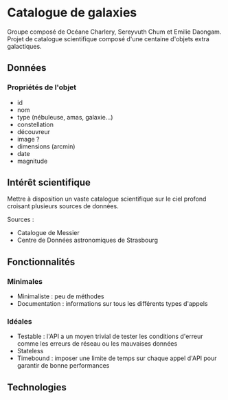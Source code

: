 # Catalogue de galaxies
Groupe composé de Océane Charlery, Sereyvuth Chum et Emilie Daongam. Projet de catalogue scientifique composé d'une centaine d'objets extra galactiques.

## Données

### Propriétés de l'objet
- id
- nom
- type (nébuleuse, amas, galaxie...)
- constellation
- découvreur
- image ?
- dimensions (arcmin)
- date
- magnitude
 

## Intérêt scientifique
Mettre à disposition un vaste catalogue scientifique sur le ciel profond croisant plusieurs sources de données.

Sources : 
- Catalogue de Messier
- Centre de Données astronomiques de Strasbourg


## Fonctionnalités

### Minimales
- Minimaliste : peu de méthodes 
- Documentation : informations sur tous les différents types d'appels

### Idéales
- Testable : l'API a un moyen trivial de tester les conditions d'erreur comme les erreurs de réseau ou les mauvaises données
- Stateless 
- Timebound : imposer une limite de temps sur chaque appel d'API pour garantir de bonne performances


## Technologies